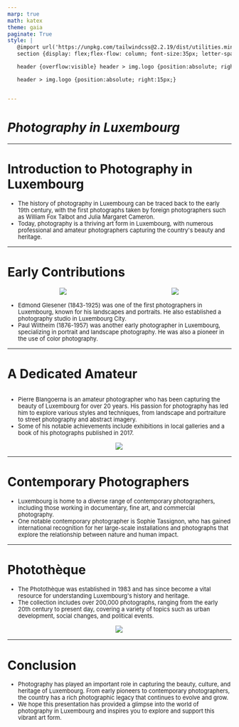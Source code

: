 ```yaml
---
marp: true
math: katex
theme: gaia
paginate: True
style: |
   @import url('https://unpkg.com/tailwindcss@2.2.19/dist/utilities.min.css');
   section {display: flex;flex-flow: column; font-size:35px; letter-spacing:1.4px;}

   header {overflow:visible} header > img.logo {position:absolute; right:15px;}

   header > img.logo {position:absolute; right:15px;}


---
```

<!-- backgroundColor: white -->
<!-- _class: lead -->

 # _Photography in Luxembourg_

---
<style scoped>p,li {font-size:0.92em}</style>

 # Introduction to Photography in Luxembourg
- The history of photography in Luxembourg can be traced back to the early 19th century, with the first photographs taken by foreign photographers such as William Fox Talbot and Julia Margaret Cameron.
- Today, photography is a thriving art form in Luxembourg, with numerous professional and amateur photographers capturing the country's beauty and heritage.


---
<style scoped>p,li {font-size:0.84em}</style>

 # Early Contributions
<div style="display: flex; flex: 1 1 auto; flex-flow: row; min-height: 0"><div style="display: flex; flex: 1 1 auto; justify-content: center;min-height:0;min-width:0; margin-bottom:0.1em;;margin-right:0.15em">
<img style='object-fit: contain; max-height:100%; max-width:100%; background-color: rgba(0,0,0,0);' src='https://upload.wikimedia.org/wikipedia/commons/thumb/b/b1/Bernhoeft_Pfaffenthal.jpg/200px-Bernhoeft_Pfaffenthal.jpg'/>
</div>
<div style="display: flex; flex: 1 1 auto; justify-content: center;min-height:0;min-width:0; margin-bottom:0.1em;;margin-right:0.15em">
<img style='object-fit: contain; max-height:100%; max-width:100%; background-color: rgba(0,0,0,0);' src='https://upload.wikimedia.org/wikipedia/commons/thumb/2/2b/De_Bock_1867.jpg/200px-De_Bock_1867.jpg'/>
</div>
</div>

- Edmond Glesener (1843-1925) was one of the first photographers in Luxembourg, known for his landscapes and portraits. He also established a photography studio in Luxembourg City.
- Paul Wiltheim (1876-1957) was another early photographer in Luxembourg, specializing in portrait and landscape photography. He was also a pioneer in the use of color photography.

---
<style scoped>p,li {font-size:0.88em}</style>

 # A Dedicated Amateur
<div style='flex:1 1 auto; min-height:0;' class="grid grid-cols-8 gap-4">
<div style='display:flex; flex-flow:column; min-height:0;' class="col-span-4">

- Pierre Blangoerna is an amateur photographer who has been capturing the beauty of Luxembourg for over 20 years. His passion for photography has led him to explore various styles and techniques, from landscape and portraiture to street photography and abstract imagery.
- Some of his notable achievements include exhibitions in local galleries and a book of his photographs published in 2017.
</div>

<div style='display:flex; flex-flow:column; min-height:0;' class="col-span-4">

<div style="display: flex; flex: 1 1 auto; flex-flow: row; min-height: 0"><div style="display: flex; flex: 1 1 auto; justify-content: center;min-height:0;min-width:0; margin-bottom:0.1em;;margin-right:0.15em">
<img style='object-fit: contain; max-height:100%; max-width:100%; background-color: rgba(0,0,0,0);' src='https://upload.wikimedia.org/wikipedia/commons/thumb/0/0e/Luxembourg_Entrance_to_the_town.jpg/200px-Luxembourg_Entrance_to_the_town.jpg'/>
</div>
</div>

</div>

</div>


---
<style scoped>p,li {font-size:0.92em}</style>

 # Contemporary Photographers

- Luxembourg is home to a diverse range of contemporary photographers, including those working in documentary, fine art, and commercial photography.
- One notable contemporary photographer is Sophie Tassignon, who has gained international recognition for her large-scale installations and photographs that explore the relationship between nature and human impact.

---
<style scoped>p,li {font-size:0.88em}</style>

 # Photothèque
- The Photothèque was established in 1983 and has since become a vital resource for understanding Luxembourg's history and heritage.
- The collection includes over 200,000 photographs, ranging from the early 20th century to present day, covering a variety of topics such as urban development, social changes, and political events.
<div style="display: flex; flex: 1 1 auto; flex-flow: row; min-height: 0"><div style="display: flex; flex: 1 1 auto; justify-content: center;min-height:0;min-width:0; margin-bottom:0.1em;;margin-right:0.15em">
<img style='object-fit: contain; max-height:100%; max-width:100%; background-color: rgba(0,0,0,0);' src='https://upload.wikimedia.org/wikipedia/commons/thumb/9/9d/Luxembourg_Ville_phototh%C3%A8que_3-2011a.jpg/200px-Luxembourg_Ville_phototh%C3%A8que_3-2011a.jpg'/>
</div>
</div>


---
<style scoped>p,li {font-size:0.92em}</style>

 # Conclusion

- Photography has played an important role in capturing the beauty, culture, and heritage of Luxembourg. From early pioneers to contemporary photographers, the country has a rich photographic legacy that continues to evolve and grow.
- We hope this presentation has provided a glimpse into the world of photography in Luxembourg and inspires you to explore and support this vibrant art form.